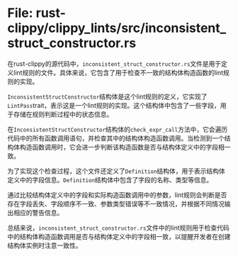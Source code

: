 # File: rust-clippy/clippy_lints/src/inconsistent_struct_constructor.rs

在rust-clippy的源代码中，`inconsistent_struct_constructor.rs`文件是用于定义lint规则的文件。具体来说，它包含了用于检查不一致的结构体构造函数的lint规则的实现。

`InconsistentStructConstructor`结构体是这个lint规则的定义，它实现了`LintPass`trait，表示这是一个lint规则的实现。这个结构体中包含了一些字段，用于存储在规则判断过程中的状态信息。

在`InconsistentStructConstructor`结构体的`check_expr_call`方法中，它会遍历代码中的所有函数调用语句，并检查其中的结构体构造函数调用。当检测到一个结构体构造函数调用时，它会进一步判断该构造函数是否与结构体定义中的字段相一致。

为了实现这个检查过程，这个文件还定义了`Definition`结构体，用于表示结构体定义中的字段信息。`Definition`结构体中包含了字段的名称、类型等信息。

通过比较结构体定义中的字段和实际构造函数调用中的参数，lint规则会判断是否存在字段丢失、字段顺序不一致、参数类型错误等不一致情况，并根据不同情况输出相应的警告信息。

总结来说，`inconsistent_struct_constructor.rs`文件中的lint规则用于检查代码中的结构体构造函数调用是否与结构体定义中的字段相一致，以提醒开发者在创建结构体实例时注意一致性。

